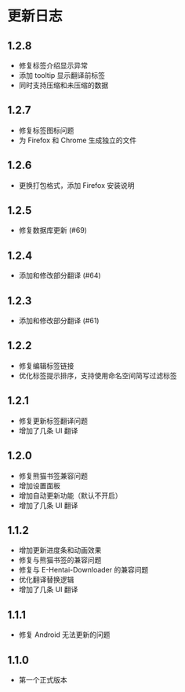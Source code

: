 # 更新日志

## 1.2.8
* 修复标签介绍显示异常
* 添加 tooltip 显示翻译前标签
* 同时支持压缩和未压缩的数据

## 1.2.7
* 修复标签图标问题
* 为 Firefox 和 Chrome 生成独立的文件

## 1.2.6
* 更换打包格式，添加 Firefox 安装说明

## 1.2.5
* 修复数据库更新 (#69)

## 1.2.4
* 添加和修改部分翻译 (#64)

## 1.2.3
* 添加和修改部分翻译 (#61)

## 1.2.2
* 修复编辑标签链接
* 优化标签提示排序，支持使用命名空间简写过滤标签

## 1.2.1
* 修复更新标签翻译问题
* 增加了几条 UI 翻译

## 1.2.0
* 修复熊猫书签兼容问题
* 增加设置面板
* 增加自动更新功能（默认不开启）
* 增加了几条 UI 翻译

## 1.1.2
* 增加更新进度条和动画效果
* 修复与熊猫书签的兼容问题
* 修复与 E-Hentai-Downloader 的兼容问题
* 优化翻译替换逻辑
* 增加了几条 UI 翻译

## 1.1.1
* 修复 Android 无法更新的问题

## 1.1.0
* 第一个正式版本
